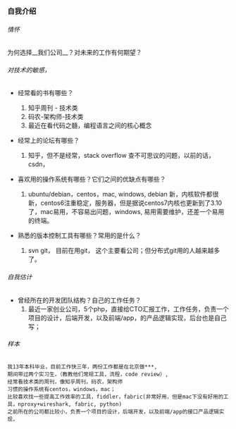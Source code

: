 

### 自我介绍

###### 情怀
为何选择__我们公司__？对未来的工作有何期望？

###### 对技术的敏感，
* 经常看的书有哪些？
	1.	知乎周刊 - 技术类
	2.	码农-架构师-技术类
	3.	最近在看代码之髓，编程语言之间的核心概念

* 经常上的论坛有哪些？
	1. 知乎，但不是经常，stack overflow 查不可思议的问题，以前的话，csdn，

* 喜欢用的操作系统有哪些？它们之间的优缺点有哪些？
	1. ubuntu/debian，centos，mac, windows,  debian 新，内核软件都很新，centos6注重稳定，服务器，但是据说centos7内核也更新到了3.10了，mac易用，不容易出问题，windows, 易用需要维护，还差一个易用的终端。
	
* 熟悉的版本控制工具有哪些？常用的是什么？
	1. svn git， 目前在用git， 这个主要看公司；但分布式git用的人越来越多了。

###### 自我估计
* 曾经所在的开发团队结构？自己的工作任务？
	1.	最近一家创业公司，5个php，直接给CTO汇报工作，工作任务，负责一个项目的设计，后端开发，以及前端/app，的产品逻辑实现，后台也是自己写；


###### 样本

	我13年本科毕业，目前工作快三年，两份工作都是在北京做***,
	期间带过两个实习生，（教教他们常规工具，流程，code review）,
	经常看技术类的周刊，像知乎周刊，码农，架构师
	习惯的操作系统有centos，windows，mac；
	比较喜欢找一些提高工作效率的工具，fiddler，fabric(非常好用，但是mac下没有好用的工具，nproxy+wireshark, fabric, python)
	之前所在的公司都比较小，负责一个项目的设计，后端开发，以及前端/app的接口产品逻辑实现，

